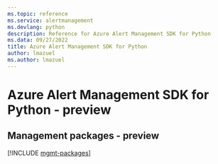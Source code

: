 ```yaml
---
ms.topic: reference
ms.service: alertmanagement
ms.devlang: python
description: Reference for Azure Alert Management SDK for Python
ms.data: 09/27/2022
title: Azure Alert Management SDK for Python
author: lmazuel
ms.author: lmazuel
---
```

# Azure Alert Management SDK for Python - preview

## Management packages - preview
[!INCLUDE [mgmt-packages](alert-management-mgmt-index.md)]